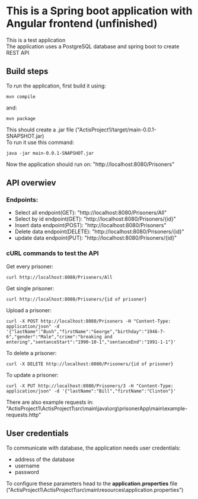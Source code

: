 # This is a Spring boot application with Angular frontend (unfinished)
This is a test application \
The application uses a PostgreSQL database and spring boot to create REST API 

## Build steps

To run the application, first build it using: 

	mvn compile

 and:

 	mvn package

  This should create a .jar file ("ActisProject1/target/main-0.0.1-SNAPSHOT.jar) \
  To run it use this command:

  	java -jar main-0.0.1-SNAPSHOT.jar

Now the application should run on: "http://localhost:8080/Prisoners"

## API overwiev

### Endpoints:

<ul>
  <li>Select all endpoint(GET): "http://localhost:8080/Prisoners/All"</li>
  <li>Select by id endpoint(GET): "http://localhost:8080/Prisoners/{id}"</li>
  <li>Insert data endpoint(POST): "http://localhost:8080/Prisoners"</li>
  <li>Delete data endpoint(DELETE): "http://localhost:8080/Prisoners/{id}"</li>
  <li>update data endpoint(PUT): "http://localhost:8080/Prisoners/{id}"</li>
</ul>

### cURL commands to test the API

Get every prisoner:

 	curl http://localhost:8080/Prisoners/All

Get single prisoner:

	curl http://localhost:8080/Prisoners/{id of prisoner}  

 Upload a prisoner:

 	curl -X POST http://localhost:8080/Prisoners -H "Content-Type: application/json" -d '{"lastName":"Bush","firstName":"George","birthday":"1946-7-6","gender":"Male","crime":"breaking and entering","sentanceStart":"1990-10-1","sentanceEnd":"1991-1-1"}'

 To delete a prisoner:

 	curl -X DELETE http://localhost:8080/Prisoners/{id of prisoner}

  To update a prisoner:

  	curl -X PUT http://localhost:8080/Prisoners/3 -H "Content-Type: application/json" -d '{"lastName":"Bill","firstName":"Clinton"}'

   There are also example requests in: "ActisProject1\ActisProject1\src\main\java\org\prisonerApp\main\example-requests.http"

## User credentials
To communicate with database, the application needs user credentials: 
<ul>
  <li>address of the database</li>
  <li>username</li>
  <li>password</li>
</ul>
To configure these parameters head to the <b>application.properties</b> file ("ActisProject1\ActisProject1\src\main\resources\application.properties")
